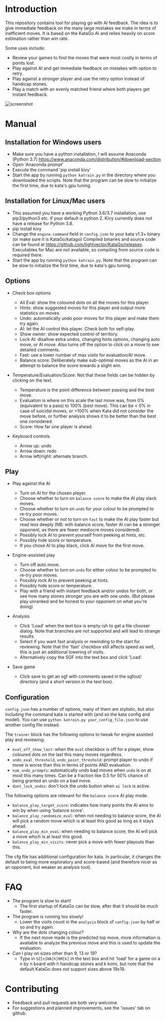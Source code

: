Introduction
============
This repository contains  tool for playing go with AI feedback.
The idea is to give immediate feedback on the many large mistakes we make in terms of inefficient moves.
It is based on the KataGo AI and relies heavily on score estimation rather than win rate.

Some uses include:

* Review your games to find the moves that were most costly in terms of points lost.
* Play against AI and get immediate feedback on mistakes with option to retry.
* Play against a stronger player and use the retry option instead of handicap stones.
* Play a match with an evenly matched friend where both players get instant feedback.


![screenshot](https://imgur.com/t3Im6Xu.png)

Manual
======

Installation for Windows users
------------------------------
* Make sure you have a python installation, I will assume Anaconda (Python 3.7) https://www.anaconda.com/distribution/#download-section
* Open 'Anaconda prompt'
* Execute the command 'pip install kivy'
* Start the app by running `python katrain.py` in the directory where you downloaded the scripts. Note that the program can be slow to initialize the first time, due to kata's gpu tuning.

Installation for Linux/Mac users
--------------------------------
* This assumed you have a working Python 3.6/3.7 installation, use pip3/python3 etc. if your default is python 2. Kivy currently does not have a release for Python 3.8.
* pip install kivy
* Change the `engine.command` field in `config.json` to your kata v1.3+ binary (or make sure it is KataGo/katago)
  Compiled binaries and source code can be found at https://github.com/lightvector/KataGo/releases. Executables for Mac are not available, so compiling from source code is required there.
* Start the app by running `python katrain.py`.  Note that the program can be slow to initialize the first time, due to kata's gpu tuning.

Options
-------
* Check box options
    * All Eval: show the coloured dots on all the moves for this player.
    * Hints: show suggested moves for this player and output more statistics on moves.
    * Undo: automatically undo poor moves for this player and make them try again.
    * AI: let the AI control this player. Check both for self-play.
    * Show owner: show expected control of territory.    
    * Lock AI: disallow extra undos, changing hints options, changing auto move, or AI move. Also turns off the option to click on a move to see detailed comments.
    * Fast: use a lower number of max visits for evaluation/AI move.
    * Balance score: Deliberately make sub-optimal moves as the AI in an attempt to balance the score towards a slight win.

* Temperature/Evaluation/Score: Not that these fields can be hidden by clicking on the text.
    * Temperature is the point difference between passing and the best move.
    * Evaluation is where on this scale the last move was, from 0% (equivalent to a pass) to 100% (best move). 
    This can be < 0% in case of suicidal moves, or >100% when Kata did not consider the move before, or further analysis shows it to be better than the best one considered.
    * Score: How far one player is ahead.

* Keyboard controls
   * Arrow up: undo
   * Arrow down: redo
   * Arrow left/right: alternate branch.

Play
----

* Play against the AI
    * Turn on AI for the chosen player. 
    * Choose whether to turn on `balance score` to make the AI play slack moves.
    * Choose whether to turn on `undo` for your colour to be prompted to re-try poor moves. 
    * Choose whether or not to turn on `fast` to make the AI play faster but read less deeply (NB: with balance score, faster AI can be a stronger opponent, as there are fewer mediocre moves considered).
    * Possibly lock AI to prevent yourself from peeking at hints, etc.
    * Possibly hide score or temperature.
    * If you chose AI to play black, click AI move for the first move.
    
* Engine-assisted play
    * Turn off auto move.
    * Choose whether to turn on `undo` for either colour to be prompted to re-try poor moves.
    * Possibly lock AI to prevent peeking at hints.
    * Possibly hide score or temperature.
    * Play with a friend with instant feedback and/or undos for both, or see how many stones stronger you are with one undo. (But please play unranked and be honest to your opponent on what you're doing) 

* Analysis
    * Click 'Load' when the text box is empty-ish to get a file chooser dialog.  Note that branches are not supported and will lead to strange results.
    * Select if you want fast analysis or rewinding to the start for reviewing. Note that the 'fast' checkbox still affects speed as well,
      this is just an additional lowering of visits.
    * Alternatively copy the SGF into the text box and click 'Load'. 
    
* Save game
    * Click save to get an sgf with comments saved in the sgfout/ directory (and a short version in the text box).

Configuration
-------------
`config.json` has a number of options, many of them are stylistic, but also including the command kata is started with (and so the kata config and model).
You can use `python katrain.py your_config_file.json` to use another config file instead.

The `trainer` block has the following options to tweak for engine assisted play and reviewing:

* `eval_off_show_last`: when the `eval` checkbox is off for a player, show coloured dots on the last this many moves regardless. 
* `undo_eval_threshold`, `undo_point_threshold`: prompt player to undo if move is worse than this in terms of points AND evaluation.
* `num_undo_prompts`: automatically undo bad moves when `undo` is on at most this many times. Can be a fraction like 0.5 for 50% chance of being granted an undo on a bad move.
* `dont_lock_undos`: don't lock the undo button when `ai lock` is active.

The following options are relevant for the `balance score` AI play mode. 

* `balance_play_target_score`: indicates how many points the AI aims to win by when using 'balance score'.
* `balance_play_randomize_eval`: when not needing to balance score, the AI will pick a random move which is at least this good as long as it stays ahead.
* `balance_play_min_eval`: when needing to balance score, the AI will pick a move which is at least this good.
* `balance_play_min_visits`: never pick a move with fewer playouts than this.

The cfg file has additional configuration for kata. In particular, it changes the default to being more exploratory and score-based (and therefore nicer as an opponent, but weaker as analysis tool).

FAQ
===
* The program is slow to start!
  * The first startup of KataGo can be slow, after that it should be much faster.
* The program is running too slowly!
  *  Lower the visits count in the `analysis` block of `config.json` by half or so and try again.
* Why are the dots changing colour?
  *  If the next move made is the predicted top move, more information is available to analyze the previous move and this is used to update the evaluation.  
* Can I play on sizes other than 9, 13 or 19?
  * Type in `SZ[n]HA[h]KM[k]` in the text box and hit 'load' for a game on a n by n board with h handicap stones and k komi, but note that the default KataGo does not support sizes above 19x19.  

Contributing
============
* Feedback and pull requests are both very welcome.
* For suggestions and planned improvements, see the 'issues' tab on github.
